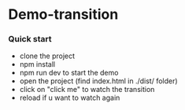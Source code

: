 # Demo-transition

### Quick start

* clone the project
* npm install
* npm run dev to start the demo
* open the project (find index.html in ./dist/ folder)
* click on "click me" to watch the transition
* reload if u want to watch again
